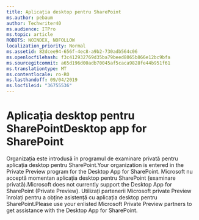 ```yaml
---
title: Aplicația desktop pentru SharePoint
ms.author: pebaum
author: Techwriter40
ms.audience: ITPro
ms.topic: article
ROBOTS: NOINDEX, NOFOLLOW
localization_priority: Normal
ms.assetid: 82dcee94-656f-4ec8-a9b2-730adb564c06
ms.openlocfilehash: f3c412932769d35ba79beed8065b866e12bc9bfa
ms.sourcegitcommit: a65d196d00adb70045af5caca9828fe44b951f61
ms.translationtype: MT
ms.contentlocale: ro-RO
ms.lasthandoff: 09/04/2019
ms.locfileid: "36755536"
---
```

# <a name="desktop-app-for-sharepoint"></a><span data-ttu-id="1d0cc-102">Aplicația desktop pentru SharePoint</span><span class="sxs-lookup"><span data-stu-id="1d0cc-102">Desktop app for SharePoint</span></span>

<span data-ttu-id="1d0cc-103">Organizația este introdusă în programul de examinare privată pentru aplicația desktop pentru SharePoint.</span><span class="sxs-lookup"><span data-stu-id="1d0cc-103">Your organization is entered in the Private Preview program for the Desktop App for SharePoint.</span></span> <span data-ttu-id="1d0cc-104">Microsoft nu acceptă momentan aplicația desktop pentru SharePoint (examinare privată).</span><span class="sxs-lookup"><span data-stu-id="1d0cc-104">Microsoft does not currently support the Desktop App for SharePoint (Private Preview).</span></span> <span data-ttu-id="1d0cc-105">Utilizați partenerii Microsoft private Preview înrolați pentru a obține asistență cu aplicația desktop pentru SharePoint.</span><span class="sxs-lookup"><span data-stu-id="1d0cc-105">Please use your enlisted Microsoft Private Preview partners to get assistance with the Desktop App for SharePoint.</span></span>
